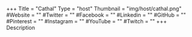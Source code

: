 +++
Title = "Cathal"
Type = "host"
Thumbnail = "img/host/cathal.png"
#Website = ""
#Twitter = ""
#Facebook = ""
#Linkedin = ""
#GitHub = ""
#Pinterest = ""
#Instagram = ""
#YouTube = ""
#Twitch = ""
+++
Description
